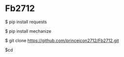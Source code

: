 # Fb2712

$ pip install requests

$ pip install mechanize

$ git clone https://github.com/princeicon2712/Fb2712.git

$cd 
